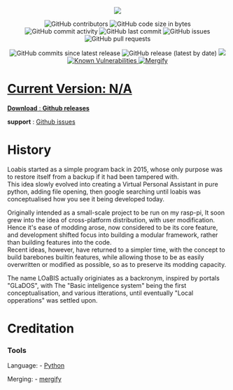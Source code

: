 <p align="center">
    <img src="https://github.com/SK1Y101/LOaBIS/blob/master/Icons/LargeLogo.png">
</p>
<p align="center">
  <img alt="GitHub contributors" src="https://img.shields.io/github/contributors/SK1Y101/LOaBIS">
  <img alt="GitHub code size in bytes" src="https://img.shields.io/github/languages/code-size/SK1Y101/LOaBIS">
  <img alt="GitHub commit activity" src="https://img.shields.io/github/commit-activity/y/SK1Y101/LOaBIS">
  <img alt="GitHub last commit" src="https://img.shields.io/github/last-commit/SK1Y101/LOaBIS">
  <img alt="GitHub issues" src="https://img.shields.io/github/issues/SK1Y101/LOaBIS">
  <img alt="GitHub pull requests" src="https://img.shields.io/github/issues-pr/SK1Y101/LOaBIS">
</p>
<p align="center">
  <img alt="GitHub commits since latest release" src="https://img.shields.io/github/commits-since/SK1Y101/LOaBIS/latest">
  <img alt="GitHub release (latest by date)" src="https://img.shields.io/github/v/release/SK1Y101/LOaBIS">
  <a href="https://codecov.io/gh/SK1Y101/LOaBIS">
    <img src="https://codecov.io/gh/SK1Y101/LOaBIS/branch/master/graph/badge.svg" />
  </a>
  <a href="https://snyk.io/test/github/SK1Y101/LOaBIS">
    <img src="https://snyk.io/test/github/SK1Y101/LOaBIS/badge.svg" alt="Known Vulnerabilities" data-canonical-src="https://snyk.io/test/github/SK1Y101/LOaBIS">
  </a>
  <a href=https://mergify.io>
      <img src="https://img.shields.io/endpoint.svg?url=https://gh.mergify.io/badges/SK1Y101/LOaBIS" alt="Mergify" src="https://img.shields.io/endpoint.svg?url=https://gh.mergify.io/badges/SK1Y101/LOaBIS">
</p>

# Current Version: N/A
**Download** : **[Github releases]**

**support** : [Github issues]

# History
Loabis started as a simple program back in 2015, whose only purpose was to restore itself from a backup if it had been tampered with.  
This idea slowly evolved into creating a Virtual Personal Assistant in pure python, adding file opening, then google searching until loabis was conceptualised how you see it being developed today.  

Originally intended as a small-scale project to be run on my rasp-pi, It soon grew into the idea of cross-platform distribution, with user modification.  
Hence it's ease of modding arose, now considered to be its core feature, and development shifted focus into building a modular framework, rather than building features into the code.  
Recent ideas, however, have returned to a simpler time, with the concept to build barebones builtin features, while allowing those to be as easily overwritten or modified as possible, so as to preserve its modding capacity.  

The name LOaBIS actually originiates as a backronym, inspired by portals "GLaDOS", with The "Basic inteligence system" being the first conceptualisation, and various itterations, until eventually "Local opperations" was settled upon.  

# Creditation
### Tools
Language:       - [Python]

Merging:        - [mergify]


[Github releases]: https://github.com/SK1Y101/LOaBIS/releases
[GitHub issues]: https://github.com/SK1Y101/LOaBIS/issues
[Python]: https://www.python.org/
[mergify]: https://mergify.io
[Jack Lloyd-Walters]: https://github.com/SK1Y101
